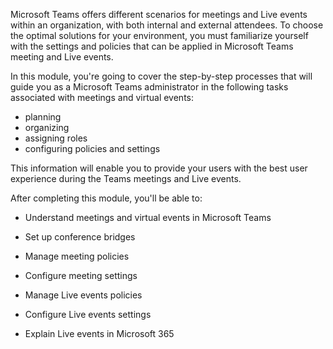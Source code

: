 
Microsoft Teams offers different scenarios for meetings and Live events within an organization, with both internal and external attendees. To choose the optimal solutions for your environment, you must familiarize yourself with the settings and policies that can be applied in Microsoft Teams meeting and Live events.

In this module, you're going to cover the step-by-step processes that will guide you as a Microsoft Teams administrator in the following tasks associated with meetings and virtual events:
- planning
- organizing
- assigning roles
- configuring policies and settings

This information will enable you to provide your users with the best user experience during the Teams meetings and Live events. 


After completing this module, you'll be able to:

- Understand meetings and virtual events in Microsoft Teams

- Set up conference bridges

- Manage meeting policies

- Configure meeting settings

- Manage Live events policies

- Configure Live events settings

- Explain Live events in Microsoft 365
